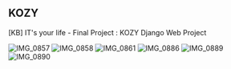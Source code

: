 ## KOZY

[KB] IT's your life - Final Project : KOZY 
Django Web Project 


![IMG_0857](https://user-images.githubusercontent.com/70588800/179136905-33cb2042-9ee8-4240-9d97-365f92af6284.JPG)
![IMG_0858](https://user-images.githubusercontent.com/70588800/179136996-63d9e5eb-57fb-4440-82f9-7beba8292985.JPG)
![IMG_0861](https://user-images.githubusercontent.com/70588800/179137007-7434883e-ef18-4206-b70f-fb0b2521e751.JPG)
![IMG_0886](https://user-images.githubusercontent.com/70588800/179137010-be36d64c-5802-4976-8a70-831bedde69c1.JPG)
![IMG_0889](https://user-images.githubusercontent.com/70588800/179137013-c9e02e07-9ac7-45c6-99ba-5571056b3e0f.JPG)
![IMG_0890](https://user-images.githubusercontent.com/70588800/179137024-ad86802c-7f30-4d57-90c8-a7d81e4ff88e.JPG)

